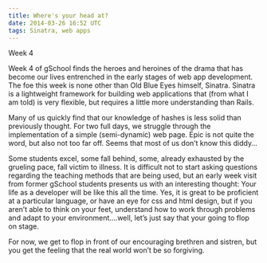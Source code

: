 ```yaml
---
title: Where's your head at?
date: 2014-03-26 16:52 UTC
tags: Sinatra, web apps
---
```


Week 4

Week 4 of gSchool finds the heroes and heroines of the drama that has become our lives entrenched in the early
stages of web app development. The foe this week is none other than Old Blue Eyes himself, Sinatra. Sinatra is
a lightweight framework for building web applications that (from what I am told) is very flexible, but requires
a little more understanding than Rails.

Many of us quickly find that our knowledge of hashes is less solid than previously thought. For two full days,
we struggle through the implementation of a simple (semi-dynamic) web page. Epic is not quite the word, but also
not too far off.  Seems that most of us don’t know this diddy…

Some students excel, some fall behind, some, already exhausted by the grueling pace, fall victim to illness.
It is difficult not to start asking questions regarding the teaching methods that are being used, but an early
week visit from former gSchool students presents us with an interesting thought: Your life as a developer will
be like this all the time.  Yes, it is great to be proficient at a particular language, or have an eye for css
and html design, but if you aren’t able to think on your feet, understand how to work through problems and adapt
to your environment….well, let’s just say that your going to flop on stage.

For now, we get to flop in front of our encouraging brethren and sistren, but you get the feeling that the real
world won’t be so forgiving.
